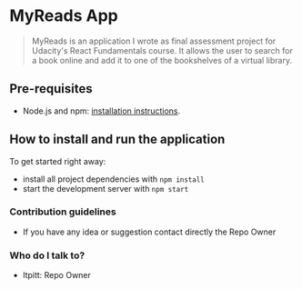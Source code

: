 # MyReads App

> MyReads is an application I wrote as final assessment project for Udacity's React Fundamentals course. It allows the user to search for a book online and add it to one of the bookshelves of a virtual library.

## Pre-requisites

- Node.js and npm: [installation instructions](https://docs.npmjs.com/downloading-and-installing-node-js-and-npm).

## How to install and run the application

To get started right away:

- install all project dependencies with `npm install`
- start the development server with `npm start`

### Contribution guidelines

- If you have any idea or suggestion contact directly the Repo Owner

### Who do I talk to?

- ltpitt: Repo Owner
